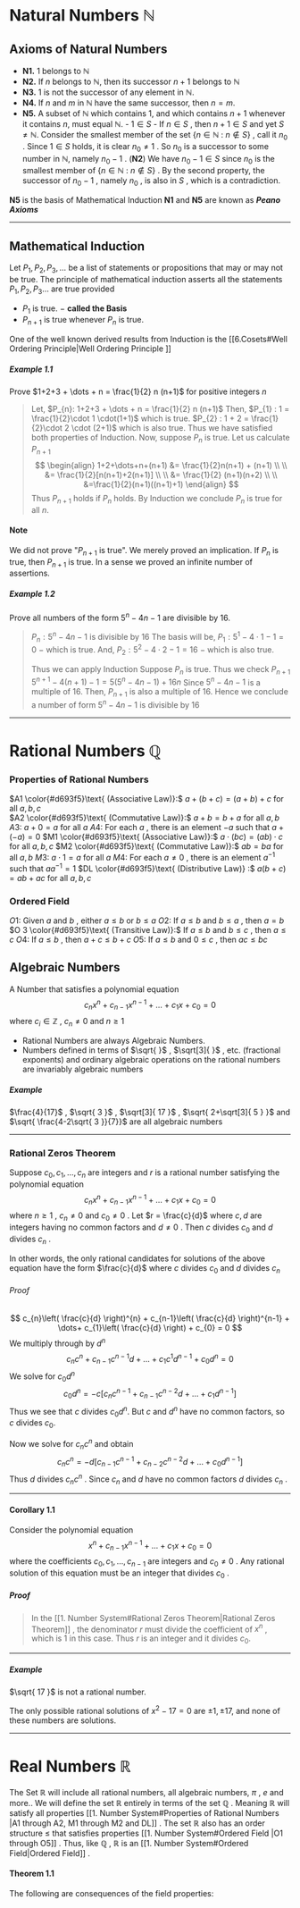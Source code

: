 # Natural Numbers $\mathbb{N}$


## Axioms of Natural Numbers 

- **N1.** $1$ belongs to $\mathbb{N}$
- **N2.** If $n$ belongs to $\mathbb{N}$, then its successor $n+1$ belongs to $\mathbb{N}$
- **N3.** $1$ is not the successor of any element in $\mathbb{N}.$
- **N4.** If $n$ and $m$ in $\mathbb{N}$ have the same successor, then $n=m$.
- **N5.** A subset of $\mathbb{N}$ which contains $1$, and which contains $n+1$ whenever it contains $n,$   must equal $\mathbb{N}.$
	   - $1 \in S$
	   - If $n \in S$ , then $n+1 \in S$
      and yet $S \neq \mathbb{N}$. 
      Consider the smallest member of the set $\{n \in \mathbb{N}\::\:n \notin S \}$ , call it $n_{0}$ .
      Since $1 \in S$ holds, it is clear $n_{0} \neq 1$ . So $n_{0}$ is a successor to some number in $\mathbb{N}$, namely $n_{0}-1$ .  (**N2**)
      We have $n_{0}-1 \in S$ since $n_{0}$ is the smallest member of $\{ n \in \mathbb{N}\::\: n\notin S \}$  .
      By the second property, the successor of $n_{0}-1$ , namely $n_{0}$ , is also in $S$ , which is a contradiction.

**N5** is the basis of Mathematical Induction
**N1** and **N5** are known as ***Peano Axioms*** 

---

## Mathematical Induction

Let $P_{1}, P_{2}, P_{3}, \dots$  be a list of statements or propositions that may or may not be true. The principle of mathematical induction asserts all the statements $P_{1},P_{2},P_{3}\dots$  are true provided
- $P_{1}$ is true.  $-$ **called the Basis**
- $P_{n+1}$ is true whenever $P_{n}$ is true.

One of the well known derived results from Induction is the [[6.Cosets#Well Ordering Principle|Well Ordering Principle ]]

##### Example 1.1
Prove $1+2+3 + \dots + n = \frac{1}{2} n (n+1)$  for positive integers $n$ 

> Let, $P_{n}: 1+2+3 + \dots + n = \frac{1}{2} n (n+1)$ 
> Then, 
> 	$P_{1} : 1 = \frac{1}{2}\cdot 1 \cdot(1+1)$  which is true.
> 	$P_{2} : 1 + 2 = \frac{1}{2}\cdot 2 \cdot (2+1)$  which is also true.
> Thus we have satisfied both properties of Induction.
> Now, suppose $P_{n}$ is true. Let us calculate $P_{n+1}$ 
$$
\begin{align}
1+2+\dots+n+(n+1) &= \frac{1}{2}n(n+1) + (n+1) \\ \\
&= \frac{1}{2}[n(n+1)+2(n+1)] \\ \\
&= \frac{1}{2} (n+1)(n+2) \\ \\
&=\frac{1}{2}(n+1)((n+1)+1)
\end{align}
$$
> Thus $P_{n+1}$ holds if $P_{n}$ holds. By Induction we conclude $P_{n}$ is true for all $n.$ 

#### Note
We did not prove "$P_{n+1}$ is true". We merely proved an implication. If $P_{n}$ is true, then $P_{n+1}$ is true. In a sense we proved an infinite number of assertions.


##### Example 1.2
Prove all numbers of the form $5^{n}-4n-1$ are divisible by $16.$

> $P_{n} : 5^{n}-4n-1$ is divisible by $16$
> The basis will be, 
> 	$P_{1} : 5^{1}-4\cdot 1 - 1 = 0$   $-$ which is true.
> And,
> 	$P_{2}:5^{2}-4\cdot 2 - 1 =16$  $-$ which is also true.
> 
>  Thus we can apply Induction
>  Suppose $P_{n}$ is true. Thus we check $P_{n+1}$ 
>  $5^{n+1} - 4(n+1) - 1 = 5(5^{n}-4n-1)+16n$ 
>  Since $5^{n}-4n-1$ is a multiple of $16$.
>  Then, $P_{n+1}$ is also a multiple of $16$.
>  Hence we conclude a number of form $5^{n}-4n-1$ is divisible by 16

---

# Rational Numbers $\mathbb{Q}$

### Properties of Rational Numbers

$A1 \color{#d693f5}\text{ (Associative Law)}:$ $a+(b+c) = (a+b)+c$  for all $a,b,c$   
$A2 \color{#d693f5}\text{ (Commutative Law)}:$ $a+b=b+a$  for all $a,b$
$A3:$ $a+0 =a$  for all $a$
$A4:$ For each $a$ , there is an element $-a$ such that $a+(-a)=0$ 
$M1 \color{#d693f5}\text{ (Associative Law)}:$ $a \cdot (bc)=(ab) \cdot c$  for all $a,b,c$ 
$M2 \color{#d693f5}\text{ (Commutative Law)}:$ $ab=ba$  for all $a,b$
$M3:$ $a \cdot 1 = a$  for all $a$
$M4:$ For each $a \neq 0$ , there is an element $a^{-1}$ such that $a a^{-1}=1$ 
$DL \color{#d693f5}\text{ (Distributive Law)} :$ $a(b+c)=ab+ac$  for all $a,b,c$  

### Ordered Field 

$O1:$ Given $a$ and $b$ , either $a \leq b$  or  $b \leq a$ 
$O2:$ If $a \leq b$ and $b \leq a$ , then $a = b$ 
$O 3 \color{#d693f5}\text{ (Transitive Law)}:$ If $a \leq b$ and $b \leq c$ , then $a \leq c$
$O 4:$ If $a \leq b$ , then $a+c \leq b+c$ 
$O 5:$ If $a \leq b$ and $0 \leq c$ , then $ac \leq bc$


## Algebraic Numbers

A Number that satisfies a polynomial equation
$$c_{n}x^{n}+c_{n-1}x^{n-1}+\dots+c_{1}x + c_{0} = 0$$
where $c_{i} \in \mathbb{Z}$ , $c_{n} \neq 0$  and  $n \geq 1$

- Rational Numbers are always Algebraic Numbers.
- Numbers defined in terms of $\sqrt{  }$ , $\sqrt[3]{  }$ , etc. (fractional exponents) and ordinary algebraic operations on the rational numbers are invariably algebraic numbers

##### Example 
$\frac{4}{17}$ , $\sqrt{ 3 }$ , $\sqrt[3]{ 17 }$ , $\sqrt{ 2+\sqrt[3]{ 5 } }$  and  $\sqrt{ \frac{4-2\sqrt{ 3 }}{7}}$   are all algebraic numbers

---

### Rational Zeros Theorem

Suppose $c_{0}, c_{1}, \dots ,c_{n}$ are integers and $r$ is a rational number satisfying the polynomial equation
$$c_{n}x^{n}+c_{n-1}x^{n-1}+\dots+c_{1}x + c_{0} = 0$$
where $n \geq 1$ , $c_{n} \neq 0$  and $c_{0} \neq 0$ . Let $r = \frac{c}{d}$ where $c, d$ are integers having no common factors and $d \neq 0$ . Then $c$ divides $c_{0}$ and $d$ divides $c_{n}$ .

In other words, the only rational candidates for solutions of the above equation have the form $\frac{c}{d}$ where $c$ divides $c_{0}$ and $d$ divides $c_{n}$

###### Proof
$$
c_{n}\left( \frac{c}{d} \right)^{n} + c_{n-1}\left( \frac{c}{d} \right)^{n-1} + \dots+ c_{1}\left( \frac{c}{d} \right) + c_{0} = 0
$$
We multiply through by $d^{n}$ 
$$ c_{n}c^{n}+c_{n-1}c^{n-1}d + \dots + c_{1}c^{1}d^{n-1} + c_{0}d^{n} = 0$$
We solve for $c_{0}d^{n}$ 
$$c_{0}d^{n} = -c[c_{n}c^{n-1}+c_{n-1}c^{n-2}d+ \dots + c_{1}d^{n-1}]$$Thus we see that $c$ divides $c_{0}d^{n}$. But $c$ and $d^{n}$ have no common factors, so $c$ divides $c_{0}$. 

Now we solve for $c_{n}c^{n}$ and obtain
$$c_{n}c^{n}=-d[c_{n-1}c^{n-1} + c_{n-2}c^{n-2}d + \dots + c_{0}d^{n-1}]$$
Thus $d$ divides $c_{n}c^{n}$ . Since $c_{n}$ and $d$ have no common factors $d$ divides $c_{n}$ .  

--- 

#### Corollary 1.1
Consider the polynomial equation
$$
x^{n}+c_{n-1}x^{n-1}+\dots+c_{1}x+c_{0} = 0
$$
where the coefficients $c_{0},c_{1},\dots,c_{n-1}$ are integers and $c_{0}\neq 0$ . Any rational solution of this equation must be an integer that divides $c_{0}$ .

##### Proof
> In the [[1. Number System#Rational Zeros Theorem|Rational Zeros Theorem]] , the denominator $r$ must divide the coefficient of $x^{n}$ , which is $1$ in this case. Thus $r$ is an integer and it divides $c_{0}$.

---

##### Example
$\sqrt{ 17 }$ is not a rational number.

The only possible rational solutions of $x^{2}-17=0$ are $\pm 1 , \pm 17,$ and none of these numbers are solutions.

---

# Real Numbers $\mathbb{R}$

The Set $\mathbb{R}$ will include all rational numbers, all algebraic numbers, $\pi$ , $e$ and more..
We will define the set $\mathbb{R}$ entirely in terms of the set $\mathbb{Q}$ .
Meaning $\mathbb{R}$ will satisfy all properties [[1. Number System#Properties of Rational Numbers |A1 through A2, M1 through M2 and DL]] . 
The set $\mathbb{R}$ also has an order structure $\leq$ that satisfies properties [[1. Number System#Ordered Field |O1 through O5]] .
Thus, like $\mathbb{Q}$ , $\mathbb{R}$ is an [[1. Number System#Ordered Field|Ordered Field]] .

#### Theorem 1.1
The following are consequences of the field properties:

